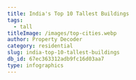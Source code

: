 ```yaml
---
title: India's Top 10 Tallest Buildings
tags:
  - tall
titleImage: /images/top-cities.webp
author: Property Decoder
category: residential
slug: india-top-10-tallest-buildings
db_id: 67ec363312adb9fc16d03aa7
type: infographics
---
```


